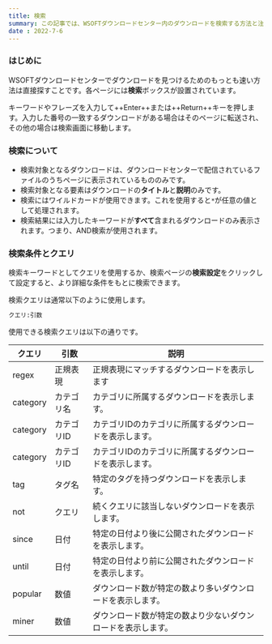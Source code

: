 ```yaml
---
title: 検索
summary: この記事では、WSOFTダウンロードセンター内のダウンロードを検索する方法と注意点について説明します。
date : 2022-7-6
---
```


### はじめに
WSOFTダウンロードセンターでダウンロードを見つけるためのもっとも速い方法は直接探すことです。各ページには**検索**ボックスが設置されています。

キーワードやフレーズを入力して++Enter++または++Return++キーを押します。入力した番号の一致するダウンロードがある場合はそのページに転送され、その他の場合は検索画面に移動します。

### 検索について

- 検索対象となるダウンロードは、ダウンロードセンターで配信されているファイルのうちページに表示されているもののみです。
- 検索対象となる要素はダウンロードの**タイトル**と**説明**のみです。
- 検索にはワイルドカードが使用できます。これを使用すると`*`が任意の値として処理されます。
- 検索結果には入力したキーワードが**すべて**含まれるダウンロードのみ表示されます。つまり、AND検索が使用されます。

### 検索条件とクエリ
検索キーワードとしてクエリを使用するか、検索ページの**検索設定**をクリックして設定すると、より詳細な条件をもとに検索できます。

検索クエリは通常以下のように使用します。

```txt title="検索クエリ"
クエリ:引数
```

使用できる検索クエリは以下の通りです。

|クエリ|引数|説明|
|---|---|---|
|regex|正規表現|正規表現にマッチするダウンロードを表示します|
|category|カテゴリ名|カテゴリに所属するダウンロードを表示します。|
|category|カテゴリID|カテゴリIDのカテゴリに所属するダウンロードを表示します。|
|category|カテゴリID|カテゴリIDのカテゴリに所属するダウンロードを表示します。|
|tag|タグ名|特定のタグを持つダウンロードを表示します。|
|not|クエリ|続くクエリに該当しないダウンロードを表示します。|
|since|日付|特定の日付より後に公開されたダウンロードを表示します。|
|until|日付|特定の日付より前に公開されたダウンロードを表示します。|
|popular|数値|ダウンロード数が特定の数より多いダウンロードを表示します。|
|miner|数値|ダウンロード数が特定の数より少ないダウンロードを表示します。|
